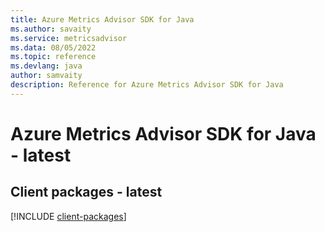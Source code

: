 ```yaml
---
title: Azure Metrics Advisor SDK for Java
ms.author: savaity
ms.service: metricsadvisor
ms.data: 08/05/2022
ms.topic: reference
ms.devlang: java
author: samvaity
description: Reference for Azure Metrics Advisor SDK for Java
---
```

# Azure Metrics Advisor SDK for Java - latest

## Client packages - latest
[!INCLUDE [client-packages](metrics-advisor-client-index.md)]